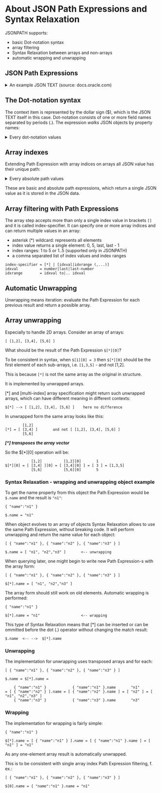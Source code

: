 # About JSON Path Expressions and Syntax Relaxation 

JSONPATH supports:

- basic Dot-notation syntax
- array filtering
- Syntax Relaxation between arrays and non-arrays
- automatic wrapping and unwrapping


## JSON Path Expressions 

<details>
<summary>An example JSON TEXT (source: docs.oracle.com)</summary>

```json
{ "PONumber"             : 1600,
  "Reference"            : "ABULL-20140421",
  "Requestor"            : "Alexis Bull",
  "User"                 : "ABULL",
  "CostCenter"           : "A50",
  "ShippingInstructions" : { "name"   : "Alexis Bull",
                             "Address": { "street"  : "200 Sporting Green",
                                          "city"    : "South San Francisco",
                                          "state"   : "CA",
                                          "zipCode" : 99236,
                                          "country" : "United States of America" },
                             "Phone" : [ { "type"   : "Office", 
                                           "number" : "909-555-7307" },
                                         { "type"   : "Mobile",
                                           "number" : "415-555-1234" } ] },
  "Special Instructions" : null,
  "AllowPartialShipment" : false,
  "LineItems"            : [ { "ItemNumber" : 1,
                               "Part"       : { "Description" : "One Magic Christmas",
                                                "UnitPrice"   : 19.95,
                                                "UPCCode"     : 13131092899 },
                               "Quantity"   : 9.0 },
                             { "ItemNumber" : 2,
                               "Part"       : { "Description" : "Lethal Weapon",
                                                "UnitPrice"   : 19.95,
                                                "UPCCode"     : 85391628927 },
                               "Quantity"   : 5.0 } ] }
```
</details>



## The Dot-notation syntax

The context item is represented by the dollar sign ($), which is the JSON TEXT itself in this case. Dot-notation consists of one or more field names separated by periods (.). The expression *walks* JSON objects by property names: 

<details>
<summary>Every dot-notation values</summary>

```
JSON DATA                              JSON PATH EXPRESSION

object                                 $
 `-- number                            $.PONumber
 `-- string                            $.Reference
 `-- string                            $.Requestor
 `-- string                            $.User
 `-- string                            $.CostCenter
 `-- object                            $.ShippingInstructions
 '    `-- string                       $.ShippingInstructions.name
 '    `-- object                       $.ShippingInstructions.Address
 '    '    `-- string                  $.ShippingInstructions.Address.street
 '    '    `-- string                  $.ShippingInstructions.Address.city
 '    '    `-- string                  $.ShippingInstructions.Address.state
 '    '    `-- number                  $.ShippingInstructions.Address.zipCode
 '    '    `-- string                  $.ShippingInstructions.Address.country
 '    `-- array                        $.ShippingInstructions.Phone
 `-- null                              $.Special Instructions
 `-- false                             $.AllowPartialShipment
 `-- array                             $.LineItems
```
</details>


## Array indexes

Extending Path Expression with array indices on arrays all JSON value has their unique path: 

<details>
<summary>Every absolute path values</summary>

```
JSON DATA                              JSON PATH EXPRESSION

object                                 $
 `-- number                            $.PONumber
 `-- string                            $.Reference
 `-- string                            $.Requestor
 `-- string                            $.User
 `-- string                            $.CostCenter
 `-- object                            $.ShippingInstructions
 '    `-- string                       $.ShippingInstructions.name
 '    `-- object                       $.ShippingInstructions.Address
 '    '    `-- string                  $.ShippingInstructions.Address.street
 '    '    `-- string                  $.ShippingInstructions.Address.city
 '    '    `-- string                  $.ShippingInstructions.Address.state
 '    '    `-- number                  $.ShippingInstructions.Address.zipCode
 '    '    `-- string                  $.ShippingInstructions.Address.country
 '    `-- array                        $.ShippingInstructions.Phone
 '         `-- object                  $.ShippingInstructions.Phone[0]
 '         '    `-- string             $.ShippingInstructions.Phone[0].type
 '         '    `-- string             $.ShippingInstructions.Phone[0].number
 '         `-- object                  $.ShippingInstructions.Phone[1]
 '              `-- string             $.ShippingInstructions.Phone[1].type
 '              `-- string             $.ShippingInstructions.Phone[1].number
 `-- null                              $.Special Instructions
 `-- false                             $.AllowPartialShipment
 `-- array                             $.LineItems
      `-- object                       $.LineItems[0]
      '    `-- number                  $.LineItems[0].ItemNumber
      '    `-- object                  $.LineItems[0].Part
      '    '    `-- string             $.LineItems[0].Part.Description
      '    '    `-- number             $.LineItems[0].Part.UnitPrice
      '    '    `-- number             $.LineItems[0].Part.UPCCode
      '    `-- number                  $.LineItems[0].Quantity
      `-- object                       $.LineItems[1]
           `-- number                  $.LineItems[1].ItemNumber
           `-- object                  $.LineItems[1].Part
           '    `-- string             $.LineItems[1].Part.Description
           '    `-- number             $.LineItems[1].Part.UnitPrice
           '    `-- number             $.LineItems[1].Part.UPCCode
           `-- number                  $.LineItems[1].Quantity

```
</details>


These are basic and absolute path expressions, which return a single JSON value as it is stored in the JSON data.


## Array filtering with Path Expressions

The array step accepts more than only a single index value in brackets `[]` and it is called index-specifier. It can specify one or more array indices and can return multiple values in an array: 

- asterisk (*) wildcard: represents all elements
- index value returns a single element: 0, 5, last, last - 1
- index ranges: 1 to 5 or 1..5 (supported only in JSONPATH)
- a comma separated list of index values and index ranges

```
index-specifier = [*] | [idxval|idxrange (,...)]
idxval          = number|last|last-number
idxrange        = idxval to|.. idxval
```




## Automatic Unwrapping 

Unwrapping means iteration: evaluate the Path Expression for each previous result and return a possible array. 

## Array unwrapping

Especially to handle 2D arrays. Consider an array of arrays:  

	[ [1,2], [3,4], [5,6] ] 

What should be the result of the Path Expression `$[*][0]`? 

To be consistent in syntax, when `$[1][0] = 3` then `$[*][0]` should be the first element of each sub-arrays, i.e. `[1,3,5]` - and not [1,2]. 

This is because `[*]` is not the same array as the original in structure. 


It is implemented by unwrapped arrays. 

[\*] and [multi-index] array specification might return such unwrapped arrays, which can have different meaning in different contexts: 

	$[*] --> [ [1,2], [3,4], [5,6] ]    here no difference

In unwrapped form the same array looks like this: 

	        [1,2]
	[*] = [ [3,4] ]       and not [ [1,2], [3,4], [5,6] ] 
	        [5,6]


***[\*] transposes the array vector***

So the $[*][0] operation will be:
        
	            [1,2]          [1,2][0]       1        
	$[*][0] = [ [3,4] ][0] = [ [3,4][0] ] = [ 3 ] = [1,3,5]
	            [5,6]          [5,6][0]       5        


### Syntax Relaxation - wrapping and unwrapping object example

To get the name property from this object the Path Expression would be `$.name` and the result is `"n1"`: 

	{ "name":"n1" }  
	                    
	$.name = "n1"

When object evolves to an array of objects Syntax Relaxation allows to use the same Path Expression, without breaking code. It will perform unwrapping and return the name value for each object: 

	[ { "name":"n1" }, { "name":"n2" }, { "name":"n3" } ]
	
	$.name = [ "n1", "n2","n3" ]       <-- unwrapping

When querying later, one might begin to write new Path Expression-s with the array form:

	[ { "name":"n1" }, { "name":"n2" }, { "name":"n3" } ]
	
	$[*].name = [ "n1", "n2","n3" ]

The array form should still work on old elements. Automatic wrapping is performed: 

	{ "name":"n1" }  
	                    
	$[*].name = "n1"                   <-- wrapping

This type of Syntax Relaxation means that [*] can be inserted or can be ommitted before the dot (.) operator without changing the match result:

	$.name  <-- -->  $[*].name

### Unwrapping 

The implementation for unwrapping uses transposed arrays and for each: 

	[ { "name":"n1" }, { "name":"n2" }, { "name":"n3" } ]
	
	$.name = $[*].name =
	
	    { "name":"n1" }            { "name":"n1" }.name       "n1"     
	= [ { "name":"n2" } ].name = [ { "name":"n2" }.name ] = [ "n2" ] = [ "n1", "n2","n3" ]
	    { "name":"n3" }            { "name":"n3" }.name       "n3"    

### Wrapping 

The implementation for wrapping is fairly simple: 

	{ "name":"n1" }  
	                    
	$[*].name = [ { "name":"n1" } ].name = [ { "name":"n1" }.name ] = [ "n1" ] = "n1"

As any one-element array result is automatically unwrapped. 

This is to be consistent with single array index Path Expression filtering, f. ex.:

	[ { "name":"n1" }, { "name":"n2" }, { "name":"n3" } ]
	
	$[0].name = { "name":"n1" }.name = "n1"



